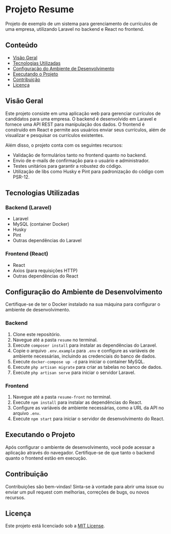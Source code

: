 # Projeto Resume

Projeto de exemplo de um sistema para gerenciamento de currículos de uma empresa, utilizando Laravel no backend e React no frontend.

## Conteúdo

- [Visão Geral](#visão-geral)
- [Tecnologias Utilizadas](#tecnologias-utilizadas)
- [Configuração do Ambiente de Desenvolvimento](#configuração-do-ambiente-de-desenvolvimento)
- [Executando o Projeto](#executando-o-projeto)
- [Contribuição](#contribuição)
- [Licença](#licença)

## Visão Geral

Este projeto consiste em uma aplicação web para gerenciar currículos de candidatos para uma empresa. O backend é desenvolvido em Laravel e fornece uma API REST para manipulação dos dados. O frontend é construído em React e permite aos usuários enviar seus currículos, além de visualizar e pesquisar os currículos existentes.

Além disso, o projeto conta com os seguintes recursos:

- Validação de formulários tanto no frontend quanto no backend.
- Envio de e-mails de confirmação para o usuário e administrador.
- Testes unitários para garantir a robustez do código.
- Utilização de libs como Husky e Pint para padronização do código com PSR-12.

## Tecnologias Utilizadas

### Backend (Laravel)

- Laravel
- MySQL (container Docker)
- Husky
- Pint
- Outras dependências do Laravel

### Frontend (React)

- React
- Axios (para requisições HTTP)
- Outras dependências do React

## Configuração do Ambiente de Desenvolvimento

Certifique-se de ter o Docker instalado na sua máquina para configurar o ambiente de desenvolvimento.

### Backend

1. Clone este repositório.
2. Navegue até a pasta `resume` no terminal.
3. Execute `composer install` para instalar as dependências do Laravel.
4. Copie o arquivo `.env.example` para `.env` e configure as variáveis de ambiente necessárias, incluindo as credenciais do banco de dados.
5. Execute `docker-compose up -d` para iniciar o container MySQL.
6. Execute `php artisan migrate` para criar as tabelas no banco de dados.
7. Execute `php artisan serve` para iniciar o servidor Laravel.

### Frontend

1. Navegue até a pasta `resume-front` no terminal.
2. Execute `npm install` para instalar as dependências do React.
3. Configure as variáveis de ambiente necessárias, como a URL da API no arquivo `.env`.
4. Execute `npm start` para iniciar o servidor de desenvolvimento do React.

## Executando o Projeto

Após configurar o ambiente de desenvolvimento, você pode acessar a aplicação através do navegador. Certifique-se de que tanto o backend quanto o frontend estão em execução.

## Contribuição

Contribuições são bem-vindas! Sinta-se à vontade para abrir uma issue ou enviar um pull request com melhorias, correções de bugs, ou novos recursos.

## Licença

Este projeto está licenciado sob a [MIT License](LICENSE).
